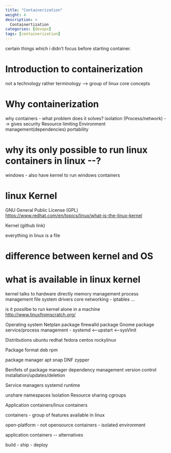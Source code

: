 ```yaml
---
title: "Containerization"
weight: 4
description: >
  Containertization 
categories: [devops]
tags: [containerization]
---
```


certain things which i didn't focus before starting container.

# Introduction to containerization
not a technology rather terminology --> group of linux core concepts 

# Why containerization 
  why containers - what problem does it solves?
  isolation (Process/network) --> gives security 
  Resource limiting 
  Environment management(dependencies)
    portability 

# why its only possible to run linux containers in linux --?

windows - also have kernel to run windows containers


# linux Kernel 
GNU General Public License (GPL)
https://www.redhat.com/en/topics/linux/what-is-the-linux-kernel

Kernel (github link)

everything in linux is a file


# difference between kernel and OS 

# what is available in linux kernel

kernel talks to hardware directly 
    memory management 
    process management 
    file system 
    drivers 
    core networking - iptables 
    ...

is it possilbe to run kernel alone in a machine 
    http://www.linuxfromscratch.org/

Operating system 
  Netplan package 
  firewalld package 
  Gnome package 
  service/process management - systemd <--upstart <--sysVinit

Distributions 
  ubuntu
  redhat
  fedora
  centos
  rockylinux

Package format
  deb
  rpm

package manager
  apt
  snap
  DNF 
  zypper

Benifets of package manager
  dependency management 
  version control
  installation/updates/deletion


Service managers 
  systemd
  runtime 
  

unshare 
namespaces 
Isolation
Resource sharing 
cgroups



Application containers/linux containers 


containers - group of features available in linux 

open-platform - not opensource 
containers - isolated environment 

application containers -- alternatives 

build - ship - deploy 